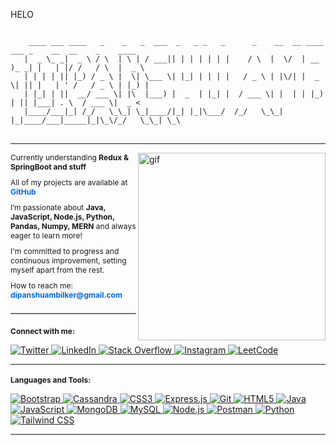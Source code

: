 HELO
<pre>
<code>
    ____ ___ ____   _    _   _  ___  _   _ _   _      _    __  __ ____ ___ _    __  __    _    ____ 
   |  _ \_ _|  _ \ / \  | \ | / ___|| | | | | | |    / \  |  \/  | __ )_ _| |   | |/ /   / \  |  _ \
   | | | | || |_) / _ \ |  \| \___ \| |_| | | | |   / _ \ | |\/| |  _ \| || |   | ' /   / _ \ | |_) |
   | |_| | ||  __/ ___ \| |\  |___) |  _  | |_| |  / ___ \| |  | | |_) | || |___| . \  / ___ \|  _ <
   |____/___|_| /_/   \_\_| \_|____/|_| |_|\___/  /_/   \_\_|  |_|____/___|_____|_|\_\/_/   \_\_| \_\
</code>
</pre>
<hr>

<!--
<div align="left" style="display: flex; align-items: center; justify-content: center;">
  <h2 style="margin-right: 10px;">👀 Profile Views</h2>
  <img src="https://img.shields.io/badge/Profile%20Views-105-gradient?style=&logo=github&logoColor=white" alt="Profile Views" width="140">
</div>

![Profile Views](https://img.shields.io/badge/Profile%20Views-56980-brightgreen)
-->


<img align="right" alt="gif" width="300" src="https://media0.giphy.com/media/v1.Y2lkPTc5MGI3NjExdHpkOG9ubGQzNXAzN3V1N3R5cWVtMjhveGFxYjJ1YjZoZ2sxYXpwMiZlcD12MV9pbnRlcm5hbF9naWZfYnlfaWQmY3Q9cw/Ll22OhMLAlVDb8UQWe/giphy.webp">

<ul style="list-style-type: none; padding-left: 0; margin-bottom: 20px;">
  <li style="margin-bottom: 10px; font-size: 12px;">
    Currently understanding <strong>Redux & SpringBoot and stuff</strong>
  </li>
  <li style="margin-bottom: 10px; font-size: 12px;">
    All of my projects are available at 
    <a href="https://github.com/DipanshuAmbilkar03" style="color: #0366d6; text-decoration: none; font-weight: bold;">GitHub</a>
  </li>
  <li style="margin-bottom: 10px; font-size: 12px;">
    I’m passionate about <strong>Java, JavaScript, Node.js, Python, Pandas, Numpy, MERN</strong> and always eager to learn more!
  </li>
  <li style="margin-bottom: 10px; font-size: 12px;">
    I'm committed to progress and continuous improvement, setting myself apart from the rest.
  </li>
  <li style="margin-bottom: 10px; font-size: 12px;">
    How to reach me: <a href="mailto:dipanshuambilker@gmail.com" style="color: #0366d6; text-decoration: none; font-weight: bold;">dipanshuambilker@gmail.com</a>
  </li>
</ul>

<hr style="border: none; border-top: 2px solid #e1e4e8; margin-top: 20px; margin-bottom: 20px;">

<h3 align="left" style="font-size: 12px;">Connect with me:</h3>
<p align="left">
  <a href="https://twitter.com/dipanshuam33955" target="blank">
    <img src="https://img.shields.io/badge/Twitter-dipanshuam33955?logo=twitter&logoColor=white&style=for-the-badge&labelColor=1DA1F2&color=1DA1F2" alt="Twitter" />
  </a>
  <a href="https://linkedin.com/in/dipanshuambilkar" target="blank">
    <img src="https://img.shields.io/badge/LinkedIn-dipanshuambilkar?logo=linkedin&logoColor=white&style=for-the-badge&labelColor=0077B5&color=0077B5" alt="LinkedIn" />
  </a>
  <a href="https://stackoverflow.com/users/dipanshu ambilkar" target="blank">
    <img src="https://img.shields.io/badge/Stack_Overflow-dipanshu_ambilkar?logo=stackoverflow&logoColor=white&style=for-the-badge&labelColor=F48024&color=F48024" alt="Stack Overflow" />
  </a>
  <a href="https://instagram.com/dipanshu_ambilkar_0312" target="blank">
    <img src="https://img.shields.io/badge/Instagram-dipanshu_ambilkar_0312?logo=instagram&logoColor=white&style=for-the-badge&labelColor=E4405F&color=E4405F" alt="Instagram" />
  </a>
  <a href="https://www.leetcode.com/onyx_stranglar" target="blank">
    <img src="https://img.shields.io/badge/LeetCode-onyx_stranglar?logo=leetcode&logoColor=white&style=for-the-badge&labelColor=FFA116&color=FFA116" alt="LeetCode" />
  </a>
</p>

<hr>
<h3 align="left" style="font-size: 12px;">Languages and Tools:</h3>
<p align="left">
  <a href="https://getbootstrap.com" target="_blank" rel="noreferrer">
    <img src="https://img.shields.io/badge/Bootstrap-563D7C?style=for-the-badge&logo=bootstrap&logoColor=white" alt="Bootstrap" />
  </a>
  <a href="https://cassandra.apache.org/" target="_blank" rel="noreferrer">
    <img src="https://img.shields.io/badge/Cassandra-1287B1?style=for-the-badge&logo=apache-cassandra&logoColor=white" alt="Cassandra" />
  </a>
  <a href="https://www.w3schools.com/css/" target="_blank" rel="noreferrer">
    <img src="https://img.shields.io/badge/CSS3-1572B6?style=for-the-badge&logo=css3&logoColor=white" alt="CSS3" />
  </a>
  <a href="https://expressjs.com" target="_blank" rel="noreferrer">
    <img src="https://img.shields.io/badge/Express.js-404D59?style=for-the-badge&logo=express&logoColor=white" alt="Express.js" />
  </a>
  <a href="https://git-scm.com/" target="_blank" rel="noreferrer">
    <img src="https://img.shields.io/badge/Git-F05032?style=for-the-badge&logo=git&logoColor=white" alt="Git" />
  </a>
  <a href="https://www.w3.org/html/" target="_blank" rel="noreferrer">
    <img src="https://img.shields.io/badge/HTML5-E34F26?style=for-the-badge&logo=html5&logoColor=white" alt="HTML5" />
  </a>
  <a href="https://www.java.com" target="_blank" rel="noreferrer">
    <img src="https://img.shields.io/badge/Java-007396?style=for-the-badge&logo=java&logoColor=white" alt="Java" />
  </a>
  <a href="https://developer.mozilla.org/en-US/docs/Web/JavaScript" target="_blank" rel="noreferrer">
    <img src="https://img.shields.io/badge/JavaScript-F7DF1E?style=for-the-badge&logo=javascript&logoColor=black" alt="JavaScript" />
  </a>
  <a href="https://www.mongodb.com/" target="_blank" rel="noreferrer">
    <img src="https://img.shields.io/badge/MongoDB-4EA94B?style=for-the-badge&logo=mongodb&logoColor=white" alt="MongoDB" />
  </a>
  <a href="https://www.mysql.com/" target="_blank" rel="noreferrer">
    <img src="https://img.shields.io/badge/MySQL-4479A1?style=for-the-badge&logo=mysql&logoColor=white" alt="MySQL" />
  </a>
  <a href="https://nodejs.org" target="_blank" rel="noreferrer">
    <img src="https://img.shields.io/badge/Node.js-339933?style=for-the-badge&logo=node-dot-js&logoColor=white" alt="Node.js" />
  </a>
  <a href="https://postman.com" target="_blank" rel="noreferrer">
    <img src="https://img.shields.io/badge/Postman-FF6C37?style=for-the-badge&logo=postman&logoColor=white" alt="Postman" />
  </a>
  <a href="https://www.python.org" target="_blank" rel="noreferrer">
    <img src="https://img.shields.io/badge/Python-3776AB?style=for-the-badge&logo=python&logoColor=white" alt="Python" />
  </a>
  <a href="https://tailwindcss.com/" target="_blank" rel="noreferrer">
    <img src="https://img.shields.io/badge/TailwindCSS-38B2AC?style=for-the-badge&logo=tailwind-css&logoColor=white" alt="Tailwind CSS" />
  </a>
</p>
<hr>
<!--
<p><img align="left" src="https://github-readme-stats.vercel.app/api/top-langs?username=dipanshuambilkar03&show_icons=true&locale=en&layout=compact&bg_color=0f0f0f&title_color=ffffff&text_color=ffffff" alt="dipanshuambilkar03" /></p>
<p>&nbsp;<img align="center" src="https://github-readme-stats.vercel.app/api?username=dipanshuambilkar03&show_icons=true&locale=en&bg_color=0f0f0f&title_color=ffffff&text_color=ffffff" alt="dipanshuambilkar03" /></p>
<hr>
<p><img align="center" src="https://github-readme-streak-stats.herokuapp.com/?user=dipanshuambilkar03&background=0f0f0f&stroke=ffffff&ring=ffffff&fire=ffffff&currStreakNum=ffffff&sideNums=ffffff&sideLabels=ffffff&dates=ffffff" alt="dipanshuambilkar03" /></p>
-->
<!-- <p><img alt="GitHub Snake" src="https://raw.githubusercontent.com/DipanshuAmbilkar03/DipanshuAmbilkar03/output/github-contribution-grid-snake.svg" /></p> -->

